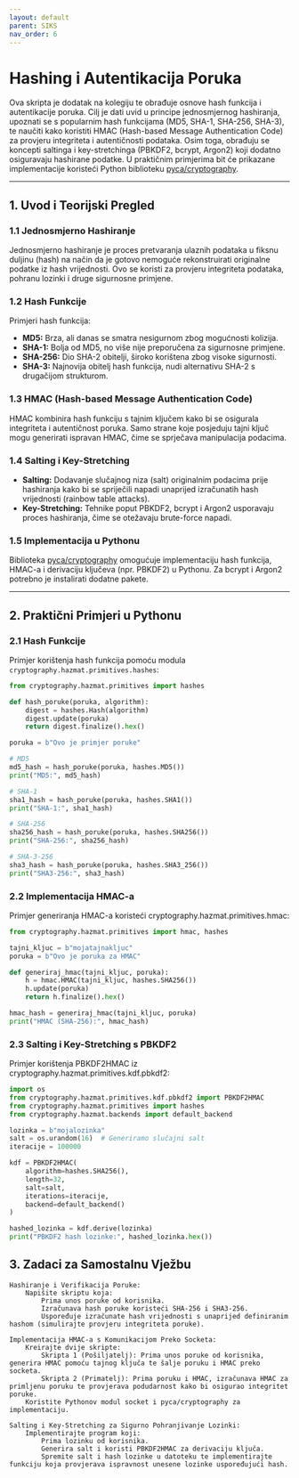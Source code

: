 ```yaml
---
layout: default
parent: SIKS
nav_order: 6
---
```


# Hashing i Autentikacija Poruka

Ova skripta je dodatak na kolegiju te obrađuje osnove hash funkcija i autentikacije poruka. Cilj je dati uvid u principe jednosmjernog hashiranja, upoznati se s popularnim hash funkcijama (MD5, SHA-1, SHA-256, SHA-3), te naučiti kako koristiti HMAC (Hash-based Message Authentication Code) za provjeru integriteta i autentičnosti podataka. Osim toga, obrađuju se koncepti saltinga i key-stretchinga (PBKDF2, bcrypt, Argon2) koji dodatno osiguravaju hashirane podatke. U praktičnim primjerima bit će prikazane implementacije koristeći Python biblioteku [pyca/cryptography](https://cryptography.io).

---

## 1. Uvod i Teorijski Pregled

### 1.1 Jednosmjerno Hashiranje

Jednosmjerno hashiranje je proces pretvaranja ulaznih podataka u fiksnu duljinu (hash) na način da je gotovo nemoguće rekonstruirati originalne podatke iz hash vrijednosti. Ovo se koristi za provjeru integriteta podataka, pohranu lozinki i druge sigurnosne primjene.

### 1.2 Hash Funkcije

Primjeri hash funkcija:

- **MD5:** Brza, ali danas se smatra nesigurnom zbog mogućnosti kolizija.
- **SHA-1:** Bolja od MD5, no više nije preporučena za sigurnosne primjene.
- **SHA-256:** Dio SHA-2 obitelji, široko korištena zbog visoke sigurnosti.
- **SHA-3:** Najnovija obitelj hash funkcija, nudi alternativu SHA-2 s drugačijom strukturom.

### 1.3 HMAC (Hash-based Message Authentication Code)

HMAC kombinira hash funkciju s tajnim ključem kako bi se osigurala integriteta i autentičnost poruka. Samo strane koje posjeduju tajni ključ mogu generirati ispravan HMAC, čime se sprječava manipulacija podacima.

### 1.4 Salting i Key-Stretching

- **Salting:** Dodavanje slučajnog niza (salt) originalnim podacima prije hashiranja kako bi se spriječili napadi unaprijed izračunatih hash vrijednosti (rainbow table attacks).
- **Key-Stretching:** Tehnike poput PBKDF2, bcrypt i Argon2 usporavaju proces hashiranja, čime se otežavaju brute-force napadi.

### 1.5 Implementacija u Pythonu

Biblioteka [pyca/cryptography](https://cryptography.io) omogućuje implementaciju hash funkcija, HMAC-a i derivaciju ključeva (npr. PBKDF2) u Pythonu. Za bcrypt i Argon2 potrebno je instalirati dodatne pakete.

---

## 2. Praktični Primjeri u Pythonu

### 2.1 Hash Funkcije

Primjer korištenja hash funkcija pomoću modula `cryptography.hazmat.primitives.hashes`:

```python
from cryptography.hazmat.primitives import hashes

def hash_poruke(poruka, algorithm):
    digest = hashes.Hash(algorithm)
    digest.update(poruka)
    return digest.finalize().hex()

poruka = b"Ovo je primjer poruke"

# MD5
md5_hash = hash_poruke(poruka, hashes.MD5())
print("MD5:", md5_hash)

# SHA-1
sha1_hash = hash_poruke(poruka, hashes.SHA1())
print("SHA-1:", sha1_hash)

# SHA-256
sha256_hash = hash_poruke(poruka, hashes.SHA256())
print("SHA-256:", sha256_hash)

# SHA-3-256
sha3_hash = hash_poruke(poruka, hashes.SHA3_256())
print("SHA3-256:", sha3_hash)
```

### 2.2 Implementacija HMAC-a

Primjer generiranja HMAC-a koristeći cryptography.hazmat.primitives.hmac:

```python
from cryptography.hazmat.primitives import hmac, hashes

tajni_kljuc = b"mojatajnakljuc"
poruka = b"Ovo je poruka za HMAC"

def generiraj_hmac(tajni_kljuc, poruka):
    h = hmac.HMAC(tajni_kljuc, hashes.SHA256())
    h.update(poruka)
    return h.finalize().hex()

hmac_hash = generiraj_hmac(tajni_kljuc, poruka)
print("HMAC (SHA-256):", hmac_hash)
```

### 2.3 Salting i Key-Stretching s PBKDF2

Primjer korištenja PBKDF2HMAC iz cryptography.hazmat.primitives.kdf.pbkdf2:

```python
import os
from cryptography.hazmat.primitives.kdf.pbkdf2 import PBKDF2HMAC
from cryptography.hazmat.primitives import hashes
from cryptography.hazmat.backends import default_backend

lozinka = b"mojalozinka"
salt = os.urandom(16)  # Generiramo slučajni salt
iteracije = 100000

kdf = PBKDF2HMAC(
    algorithm=hashes.SHA256(),
    length=32,
    salt=salt,
    iterations=iteracije,
    backend=default_backend()
)

hashed_lozinka = kdf.derive(lozinka)
print("PBKDF2 hash lozinke:", hashed_lozinka.hex())
```

## 3. Zadaci za Samostalnu Vježbu

    Hashiranje i Verifikacija Poruke:
        Napišite skriptu koja:
            Prima unos poruke od korisnika.
            Izračunava hash poruke koristeći SHA-256 i SHA3-256.
            Uspoređuje izračunate hash vrijednosti s unaprijed definiranim hashom (simulirajte provjeru integriteta poruke).

    Implementacija HMAC-a s Komunikacijom Preko Socketa:
        Kreirajte dvije skripte:
            Skripta 1 (Pošiljatelj): Prima unos poruke od korisnika, generira HMAC pomoću tajnog ključa te šalje poruku i HMAC preko socketa.
            Skripta 2 (Primatelj): Prima poruku i HMAC, izračunava HMAC za primljenu poruku te provjerava podudarnost kako bi osigurao integritet poruke.
        Koristite Pythonov modul socket i pyca/cryptography za implementaciju.

    Salting i Key-Stretching za Sigurno Pohranjivanje Lozinki:
        Implementirajte program koji:
            Prima lozinku od korisnika.
            Generira salt i koristi PBKDF2HMAC za derivaciju ključa.
            Spremite salt i hash lozinke u datoteku te implementirajte funkciju koja provjerava ispravnost unesene lozinke uspoređujući hash.
